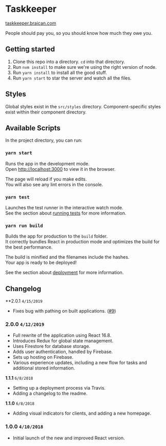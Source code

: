 # Taskkeeper

[taskkeeper.braican.com](https://taskkeeper.braican.com/)

People should pay you, so you should know how much they owe you.

## Getting started

1. Clone this repo into a directory. `cd` into that directory.
1. Run `nvm install` to make sure we're using the right version of node.
1. Run `yarn install` to install all the good stuff.
1. Run `yarn start` to star the server and watch all the files.

## Styles

Global styles exist in the `src/styles` directory. Component-specific styles exist within their component directory.

## Available Scripts

In the project directory, you can run:

### `yarn start`

Runs the app in the development mode.<br>
Open [http://localhost:3000](http://localhost:3000) to view it in the browser.

The page will reload if you make edits.<br>
You will also see any lint errors in the console.

### `yarn test`

Launches the test runner in the interactive watch mode.<br>
See the section about [running tests](#running-tests) for more information.

### `yarn run build`

Builds the app for production to the `build` folder.<br>
It correctly bundles React in production mode and optimizes the build for the best performance.

The build is minified and the filenames include the hashes.<br>
Your app is ready to be deployed!

See the section about [deployment](#deployment) for more information.

## Changelog

\*\*2.0.1 `4/15/2019`

- Fixes bug with pathing on built applications. ([#9](https://github.com/braican/taskkeeper/issues/9))

### 2.0.0 `4/12/2019`

- Full rewrite of the application using React 16.8.
- Introduces Redux for global state management.
- Uses Firestore for database storage.
- Adds user authentication, handled by Firebase.
- Sets up hosting on Firebase.
- Various experience updates, including a new flow for tasks and additional stored information.

**1.1.1** `6/8/2018`

- Setting up a deployment process via Travis.
- Adding a changelog to the readme.

**1.1.0** `6/8/2018`

- Adding visual indicators for clients, and adding a new homepage.

### 1.0.0 `4/10/2018`

- Initial launch of the new and improved React version.

